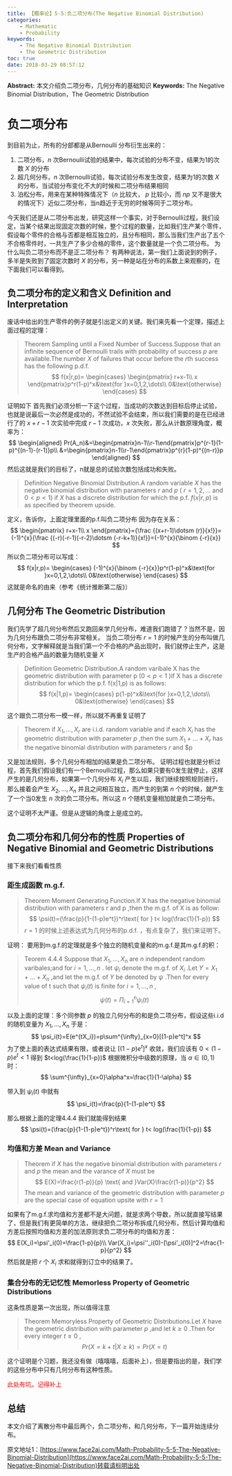 ```yaml
---
title: 【概率论】5-5:负二项分布(The Negative Binomial Distribution)
categories:
    - Mathematic
    - Probability
keywords:
    - The Negative Binomial Distribution
    - The Geometric Distribution
toc: true
date: 2018-03-29 08:57:12
---
```


**Abstract:** 本文介绍负二项分布，几何分布的基础知识
**Keywords:** The Negative Binomial Distribution，The Geometric Distribution

<!--more-->
# 负二项分布
到目前为止，所有的分部都是从Bernoulli 分布衍生出来的：
1. 二项分布，$n$ 次Bernoulli试验的结果中，每次试验的分布不变，结果为1的次数 $X$ 的分布
2. 超几何分布，$n$ 次Bernoulli试验，每次试验分布发生改变，结果为1的次数 $X$ 的分布，当试验分布变化不大的时候和二项分布结果相同
3. 泊松分布，用来在某种特殊情况下（$n$ 比较大， $p$ 比较小，而 $np$ 又不是很大的情况下）近似二项分布，当n趋近于无穷的时候等同于二项分布。

今天我们还是从二项分布出发，研究这样一个事实，对于Bernoulli过程，我们设定，当某个结果出现固定次数的时候，整个过程的数量，比如我们生产某个零件，假设每个零件的合格与否都是相互独立的，且分布相同，那么当我们生产出了五个不合格零件时，一共生产了多少合格的零件，这个数量就是一个负二项分布。
为什么叫负二项分布而不是正二项分布？
有两种说法，第一我们上面说到的例子，多半是失败到了固定次数时 $X$ 的分布，另一种是站在分布的系数上来观察的，在下面我们可以看得到。
## 负二项分布的定义和含义 Definition and Interpretation
废话中给出的生产零件的例子就是引出定义的关键。我们来先看一个定理，描述上面过程的定理：
>Theorem Sampling until a Fixed Number of Success.Suppose that an infinite sequence of Bernoulli trails with probability of success $p$ are available.The number $X$ of failures that occur before the $r$th success has the following p.d.f.
$$
f(x|r,p)=
\begin{cases}
\begin{pmatrix}
r+x-1\\
x
\end{pmatrix}p^r(1-p)^x&\text{for }x=0,1,2,\dots\\
0&\text{otherwise}
\end{cases}
$$

证明如下
首先我们必须分析一下这个过程，当成功的次数达到目标后停止试验，也就是说最后一次必然是成功的，不然试验不会结束，所以我们需要的是在已经进行了的 $x+r-1$ 次实验中完成 $r-1$ 次成功，$x$ 次失败，那么从计数原理角度，概率为：
$$
\begin{aligned}
Pr(A_n)&=\begin{pmatrix}n-1\\r-1\end{pmatrix}p^{r-1}(1-p)^{(n-1)-(r-1)}p\\
&=\begin{pmatrix}n-1\\r-1\end{pmatrix}p^{r}(1-p)^{(n-r)}p
\end{aligned}
$$
然后这就是我们的目标了，n就是总的试验次数包括成功和失败。

>Definition Negative Binomial Distribution.A random variable $X$ has the negative binomial distribution with parameters $r$ and $p$ ( $r=1,2,\dots$ and $0 < p < 1$) if $X$ has a discrete distribution for which the p.f. $f(x|r,p)$ is as specified by theorem upside.

定义，告诉你，上面定理里面的p.f.叫负二项分布
因为存在关系：
$$
\begin{pmatrix}
r+x-1\\
x
\end{pmatrix}={\frac {(x+r-1)\dotsm (r)}{x!}}=(-1)^{x}{\frac {(-r)(-r-1)(-r-2)\dotsm (-r-k+1)}{x!}}=(-1)^{x}{\binom {-r}{x}}
$$
所以负二项分布可以写成：
$$
f(x|r,p)=
\begin{cases}
(-1)^{x}{\binom {-r}{x}}p^r(1-p)^x&\text{for }x=0,1,2,\dots\\
0&\text{otherwise}
\end{cases}
$$
这就是命名的由来（参考《统计推断第二版》）

## 几何分布 The Geometric Distribution
我们先学了超几何分布然后又跑回来学几何分布，难道我们跑错了？当然不是，因为几何分布跟负二项分布非常相关。
当负二项分布 $r=1$ 的时候产生的分布叫做几何分布，文字解释就是当我们第一个不合格的产品出现时，我们就停止生产，这是生产的合格产品的数量为随机变量 $X$

>Definition Geometric Distribution.A random varibale X has the geometric distribution with parameter p ($0 < p < 1$ )if X has a discrete distribution for which the p.f. f(x|1,p) is as follows:
$$
f(x|1,p)=
\begin{cases}
p(1-p)^x&\text{for }x=0,1,2,\dots\\
0&\text{otherwise}
\end{cases}
$$

这个跟负二项分布一模一样，所以就不再重复证明了
>Theorem if $X_1,\dots,X_r$ are i.i.d. random variable and if each $X_i$ has the geometric distribution with parameter $p$ ,then the sum $X_1+\dots+X_r$ has the negative binomial distribution with parameters $r$ and $p

又是加法规则，多个几何分布相加的结果是负二项分布。
证明过程也就是分析过程，首先我们假设我们有一个Bernoulli过程，那么如果只要有0发生就停止，这样产生的是几何分布，如果第一个几何分布 $X_i$ 产生以后，我们继续按照规则进行，那么接着会产生 $X_2,\dots,X_n$ 并且之间相互独立，而产生的到第 $n$ 个的时候，就产生了一个当0发生 $n$ 次的负二项分布。所以这 $n$ 个随机变量相加就是负二项分布。

这个证明不太严谨。但是从逻辑的角度上是成立的。
## 负二项分布和几何分布的性质 Properties of Negative Binomial and Geometric Distributions
接下来我们看看性质
### 距生成函数 m.g.f.
>Theorem Moment Generating Function.If X has the negative binomial distribution with parameters r and p ,then the m.g.f. of X is as follow:
$$
\psi(t)=(\frac{p}{1-(1-p)e^t})^r\text{ for } t< log(\frac{1}{1-p})
$$
$r=1$ 的时候上述表达式为几何分布的p.d.f. ，有点复杂了，我们来证明下。

证明：
要用到m.g.f.的定理就是多个独立的随机变量和的m.g.f.是其m.g.f.的积：
>Teorem 4.4.4 Suppose that $X_1,\dots,X_n$ are $n$ independent random varibales;and for $i=1,\dots,n$ . let $\psi_i$ denote the m.g.f. of $X_i$ .Let $Y=X_1+\dots+X_n$ ,and let the m.g.f. of $Y$ be denoted by $\psi$ .Then for every value of t such that $\psi_i(t)$ is finite for $i=1,\dots,n$ ,
$$
\psi(t)=\Pi^{n}_{i=1}\psi_i(t)
$$

以及上面的定理：多个同参数 $p$ 的独立几何分布的和是负二项分布，假设这些i.i.d的随机变量为 $X_1,\dots,X_n$
于是：
$$
\psi_i(t)=E(e^{tX_i})=p\sum^{\infty}_{x=0}[(1-p)e^t]^x
$$
为了使上面的表达式结果有限，或者说让 $[(1-p)e^t]^x$ 收敛，我们应该有 $0< (1-p)e^t < 1$  得到 $t<log(\frac{1}{1-p})$
根据微积分中级数的原理，当 $\alpha\in (0,1)$ 时：
$$
\sum^{\infty}_{x=0}\alpha^x=\frac{1}{1-\alpha}
$$

带入到 $\psi_i(t)$ 中就有
$$
\psi_i(t)=\frac{p}{1-(1-p)e^t}
$$

那么根据上面的定理4.4.4 我们就能得到结果
$$
\psi(t)=(\frac{p}{1-(1-p)e^t})^r\text{ for } t< log(\frac{1}{1-p})
$$

### 均值和方差 Mean and Variance
>Theorem if $X$ has the negative binomial distribution with parameters $r$ and $p$ the mean and the varance of $X$ must be
$$
E(X)=\frac{r(1-p)}{p} \text{ and }Var(X)\frac{r(1-p)}{p^2}
$$
The mean and variance of the geometric distribution with parameter $p$ are the special case of equation upsite with $r=1$

如果有了m.g.f.求均值和方差都不是大问题，就是求两个导数，所以就直接写结果了，但是我们有更简单的方法，继续把负二项分布拆成几何分布，然后计算均值和方差后按照均值和方差的加法原则求负二项分布的均值和方差：
$$
E(X_i)=\psi'_i(0)=\frac{1-p}{p}\\
Var(X_i)=\psi''_i(0)-[\psi'_i(0)]^2=\frac{1-p}{p^2}
$$
然后就是把 $r$ 个 $X_i$ 求和就得到订立中的结果了。

### 集合分布的无记忆性 Memorless Property of Geometric Distributions
这条性质是第一次出现，所以值得注意
>Theorem Memoryless Property of Geometric Distributions.Let $X$ have the geometric distribution with parameter $p$ ,and let $k\geq 0$ .Then for every integer $t\geq 0$ ,
$$
Pr(X=k+t|X\geq k)=Pr(X=t)
$$

这个证明是个习题，我还没有做（嘻嘻嘻，后面补上），但是要指出的是，我们学的这些分布中只有几何分布有这种性质。

<font color='ff000'>此处有坑，记得补上</font>


## 总结
本文介绍了离散分布中最后两个，负二项分布，和几何分布，下一篇开始连续分布。





原文地址1：[https://www.face2ai.com/Math-Probability-5-5-The-Negative-Binomial-Distribution](https://www.face2ai.com/Math-Probability-5-5-The-Negative-Binomial-Distribution)转载请标明出处
